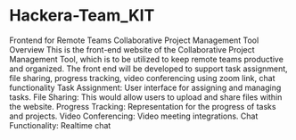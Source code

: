 # Hackera-Team_KIT
Frontend for Remote Teams Collaborative Project Management Tool
Overview
This is the front-end website of the Collaborative Project Management Tool, which is to be utilized to keep remote teams productive and organized. The front end will be developed to support task assignment, file sharing, progress tracking, video conferencing using zoom link, chat functionality
Task Assignment: User interface for assigning and managing tasks.
File Sharing: This would allow users to upload and share files within the website.
Progress Tracking:  Representation for the progress of tasks and projects.
Video Conferencing: Video meeting integrations.
Chat Functionality: Realtime chat
